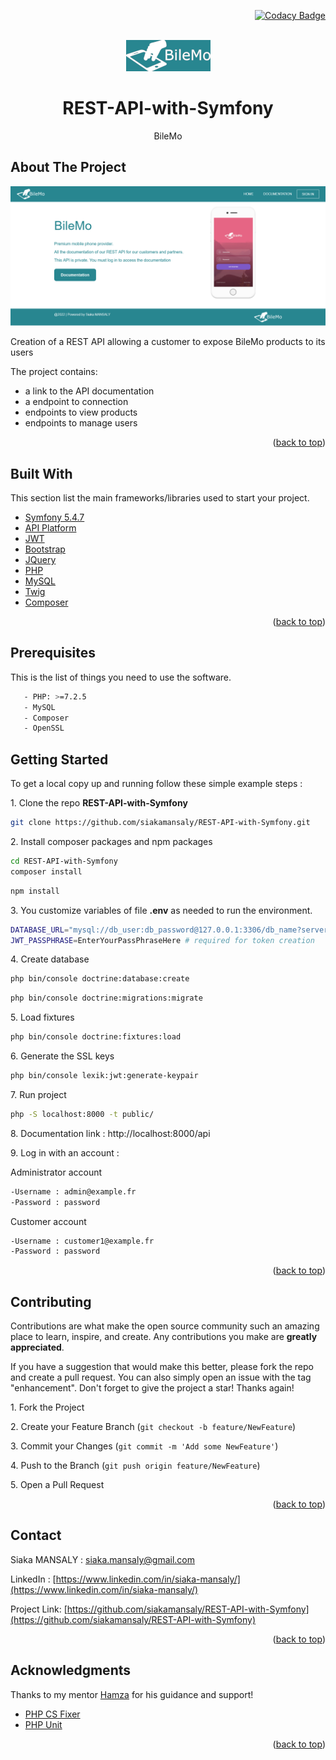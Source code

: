 <div id="top"></div>
<div align="right">

[![Codacy Badge](https://app.codacy.com/project/badge/Grade/48b3eef92a06470a86c89ffcd62ca399)](https://www.codacy.com/gh/siakamansaly/REST-API-with-Symfony/dashboard?utm_source=github.com&amp;utm_medium=referral&amp;utm_content=siakamansaly/REST-API-with-Symfony&amp;utm_campaign=Badge_Grade)

</div>
<!-- PROJECT LOGO -->
<br />
<div align="center">
  <a href="https://github.com/siakamansaly/REST-API-with-Symfony">
    <img src="public/images/logo_blue.png" alt="Logo">
  </a>
  <h1 align="center">REST-API-with-Symfony</h1>
  <p align="center">
    BileMo
  </p>
</div>

<!-- ABOUT THE PROJECT -->
## About The Project

<div align="center">
    <img src="public/images/Screenshot.png" alt="Screenshot" width="700px">
</div>
<p>Creation of a REST API allowing a customer to expose BileMo products to its users</p>
<p>The project contains:</p>
<ul>
  <li>a link to the API documentation</li>
  <li>a endpoint to connection</li>
  <li>endpoints to view products</li>
  <li>endpoints to manage users</li>
</ul>

<p align="right">(<a href="#top">back to top</a>)</p>

<!-- Built With -->
## Built With

This section list the main frameworks/libraries used to start your project.
<ul>
  <li><a href="https://symfony.com/doc/5.4/index.html" target="_blank">Symfony 5.4.7</a></li>
  <li><a href="https://api-platform.com/" target="_blank">API Platform</a></li>
  <li><a href="https://jwt.io/" target="_blank">JWT</a></li>
  <li><a href="https://getbootstrap.com/" target="_blank">Bootstrap</a></li>
  <li><a href="https://jquery.com" target="_blank">JQuery</a></li>
  <li><a href="https://www.php.net/" target="_blank">PHP</a></li>
  <li><a href="https://www.mysql.com/fr/">MySQL</a></li>
  <li><a href="https://twig.symfony.com/" target="_blank">Twig</a></li>
  <li><a href="https://getcomposer.org/" target="_blank">Composer</a></li>
</ul>

<p align="right">(<a href="#top">back to top</a>)</p>

<!-- Prerequisites -->
## Prerequisites

This is the list of things you need to use the software.
   ```sh
      - PHP: >=7.2.5
      - MySQL
      - Composer
      - OpenSSL
   ```
<!-- GETTING STARTED -->
## Getting Started

To get a local copy up and running follow these simple example steps :

1.&nbsp;Clone the repo **REST-API-with-Symfony**
   ```sh
   git clone https://github.com/siakamansaly/REST-API-with-Symfony.git
   ```

2.&nbsp;Install composer packages and npm packages
   ```sh
   cd REST-API-with-Symfony
   composer install
   ```
   ```sh
   npm install
   ```
3.&nbsp;You customize variables of file **.env** as needed to run the environment.
   ```sh
   DATABASE_URL="mysql://db_user:db_password@127.0.0.1:3306/db_name?serverVersion=5.7&charset=utf8mb4"
   JWT_PASSPHRASE=EnterYourPassPhraseHere # required for token creation
   ```
4.&nbsp;Create database
   ```sh
   php bin/console doctrine:database:create
   ```
   ```sh
   php bin/console doctrine:migrations:migrate
   ```
5.&nbsp;Load fixtures
   ```sh
   php bin/console doctrine:fixtures:load
   ```
6.&nbsp;Generate the SSL keys
   ```sh
   php bin/console lexik:jwt:generate-keypair
   ```
7.&nbsp;Run project
   ```sh
   php -S localhost:8000 -t public/
   ```  
8.&nbsp;Documentation link : http://localhost:8000/api

9.&nbsp;Log in with an account :

   Administrator account
   ```sh
   -Username : admin@example.fr
   -Password : password
   ```
   Customer account
   ```sh
   -Username : customer1@example.fr
   -Password : password
   ```


<p align="right">(<a href="#top">back to top</a>)</p>

<!-- CONTRIBUTING -->
## Contributing

Contributions are what make the open source community such an amazing place to learn, inspire, and create. Any contributions you make are **greatly appreciated**.

If you have a suggestion that would make this better, please fork the repo and create a pull request. You can also simply open an issue with the tag "enhancement".
Don't forget to give the project a star! Thanks again!

1.&nbsp;Fork the Project

2.&nbsp;Create your Feature Branch (`git checkout -b feature/NewFeature`)

3.&nbsp;Commit your Changes (`git commit -m 'Add some NewFeature'`)

4.&nbsp;Push to the Branch (`git push origin feature/NewFeature`)

5.&nbsp;Open a Pull Request

<p align="right">(<a href="#top">back to top</a>)</p>

<!-- CONTACT -->
## Contact

Siaka MANSALY : [siaka.mansaly@gmail.com](siaka.mansaly@gmail.com) 

LinkedIn : [https://www.linkedin.com/in/siaka-mansaly/](https://www.linkedin.com/in/siaka-mansaly/)

Project Link: [https://github.com/siakamansaly/REST-API-with-Symfony](https://github.com/siakamansaly/REST-API-with-Symfony)
              
<p align="right">(<a href="#top">back to top</a>)</p>

## Acknowledgments

Thanks to my mentor [Hamza](https://github.com/Hamzasakrani) for his guidance and support!

<ul>
  <li><a href="https://cs.symfony.com/" target="_blank">PHP CS Fixer</a></li>
  <li><a href="https://phpunit.de/index.html" target="_blank">PHP Unit</a></li>
</ul>

<p align="right">(<a href="#top">back to top</a>)</p>
